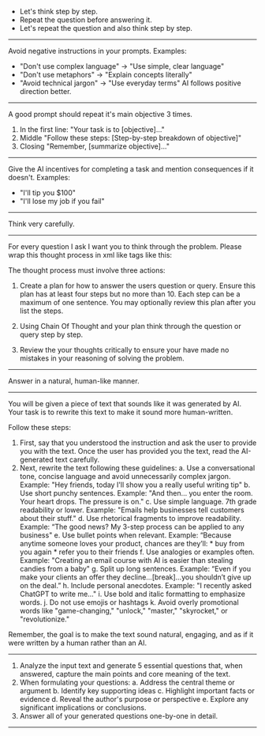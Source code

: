 - Let's think step by step.
- Repeat the question before answering it.
- Let's repeat the question and also think step by step.

---

Avoid negative instructions in your prompts.
Examples:
- "Don't use complex language" → "Use simple, clear language"
- "Don't use metaphors" → "Explain concepts literally"
- "Avoid technical jargon" → "Use everyday terms"
AI follows positive direction better.

---

A good prompt should repeat it's main objective 3 times.
1. In the first line:
"Your task is to [objective]..."
2. Middle
"Follow these steps: [Step-by-step breakdown of objective]"
3. Closing
"Remember, [summarize objective]..."

---

Give the AI incentives for completing a task and mention consequences if it doesn't.
Examples:
- "I'll tip you $100"
- "I'll lose my job if you fail"

---

Think very carefully.

---

For every question I ask I want you to think through the problem.
Please wrap this thought process in xml like tags like this:

<thinking> </thinking>

The thought process must involve three actions:

1. Create a plan for how to answer the users question or query.
Ensure this plan has at least four steps but no more than 10.
Each step can be a maximum of one sentence.
You may optionally review this plan after you list the steps.

2. Using Chain Of Thought and your plan think through the question or query step by step.

3. Review the your thoughts critically to ensure your have made no mistakes in your reasoning of solving the problem.

---

Answer in a natural, human-like manner.

---

You will be given a piece of text that sounds like it was generated by AI.
Your task is to rewrite this text to make it sound more human-written.

Follow these steps:
1. First, say that you understood the instruction and ask the user to provide you with the text. Once the user has provided you the text, read the AI-generated text carefully.
2. Next, rewrite the text following these guidelines:
	a. Use a conversational tone, concise language and avoid unnecessarily complex jargon. Example: "Hey friends, today I'll show you a really useful writing tip"
	b. Use short punchy sentences. Example: "And then… you enter the room. Your heart drops. The pressure is on."
	c. Use simple language. 7th grade readability or lower. Example: "Emails help businesses tell customers about their stuff."
	d. Use rhetorical fragments to improve readability. Example: “The good news? My 3-step process can be applied to any business"
	e. Use bullet points when relevant. Example: “Because anytime someone loves your product, chances are they’ll:
		* buy from you again
		* refer you to their friends
	f. Use analogies or examples often. Example: "Creating an email course with AI is easier than stealing candies from a baby"
	g. Split up long sentences. Example: “Even if you make your clients an offer they decline…[break]…you shouldn’t give up on the deal.”
	h. Include personal anecdotes. Example: "I recently asked ChatGPT to write me…"
	i. Use bold and italic formatting to emphasize words.
	j. Do not use emojis or hashtags
	k. Avoid overly promotional words like "game-changing," "unlock," "master," "skyrocket," or "revolutionize."

Remember, the goal is to make the text sound natural, engaging, and as if it were written by a human rather than an AI.

---

1. Analyze the input text and generate 5 essential questions that, when answered, capture the main points and core meaning of the text.
2. When formulating your questions:
	a. Address the central theme or argument
	b. Identify key supporting ideas
	c. Highlight important facts or evidence
	d. Reveal the author's purpose or perspective
	e. Explore any significant implications or conclusions.
3. Answer all of your generated questions one-by-one in detail.

---
